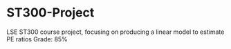# ST300-Project
LSE ST300 course project, focusing on producing a linear model to estimate PE ratios
Grade: 85%
